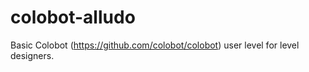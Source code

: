 colobot-alludo
==============

Basic Colobot (https://github.com/colobot/colobot) user level for level designers.
